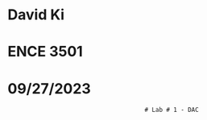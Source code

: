 # David Ki
# ENCE 3501
# 09/27/2023

                                          # Lab # 1 - DAC 






 
